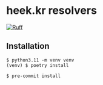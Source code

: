 # heek.kr resolvers

[![Ruff](https://img.shields.io/endpoint?url=https://raw.githubusercontent.com/astral-sh/ruff/main/assets/badge/v2.json)](https://github.com/astral-sh/ruff)

## Installation

```
$ python3.11 -m venv venv
(venv) $ poetry install

$ pre-commit install
```
